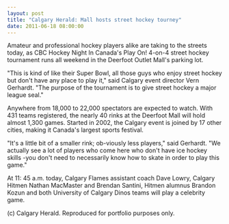 ```yaml
---
layout: post
title: "Calgary Herald: Mall hosts street hockey tourney"
date: 2011-06-18 08:00:00
---
```


Amateur and professional hockey players alike are taking to the streets today, as CBC Hockey Night In Canada's Play On! 4-on-4 street hockey tournament runs all weekend in the Deerfoot Outlet Mall's parking lot.

"This is kind of like their Super Bowl, all those guys who enjoy street hockey but don't have any place to play it," said Calgary event director Vern Gerhardt. "The purpose of the tournament is to give street hockey a major league seal."

Anywhere from 18,000 to 22,000 spectators are expected to watch. With 431 teams registered, the nearly 40 rinks at the Deerfoot Mall will hold almost 1,300 games. Started in 2002, the Calgary event is joined by 17 other cities, making it Canada's largest sports festival.

"It's a little bit of a smaller rink; ob-viously less players," said Gerhardt. "We actually see a lot of players who come here who don't have ice hockey skills -you don't need to necessarily know how to skate in order to play this game."

At 11: 45 a.m. today, Calgary Flames assistant coach Dave Lowry, Calgary Hitmen Nathan MacMaster and Brendan Santini, Hitmen alumnus Brandon Kozun and both University of Calgary Dinos teams will play a celebrity game.

(c) Calgary Herald. Reproduced for portfolio purposes only.